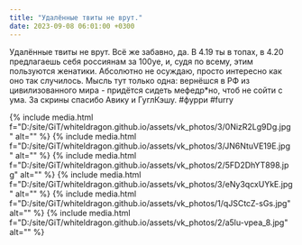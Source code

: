 ```yaml
---
title: "Удалённые твиты не врут."
date: 2023-09-08 06:01:00 +0300
---
```


Удалённые твиты не врут.
Всё же забавно, да. В 4.19 ты в топах, в 4.20 предлагаешь себя россиянам за 100уе, и, судя по всему, этим пользуются женатики.
Абсолютно не осуждаю, просто интересно как оно так случилось.
Мысль тут только одна: вернёшся в РФ из цивилизованного мира - придётся сидеть мефедр*но, чтоб не сойти с ума.
За скрины спасибо Авику и ГуглКэшу.
#фурри #furry


{% include media.html f="D:/site/GiT/whiteldragon.github.io/assets/vk_photos/3/0NizR2Lg9Dg.jpg" alt="" %}
{% include media.html f="D:/site/GiT/whiteldragon.github.io/assets/vk_photos/3/JN6NtuVE19E.jpg" alt="" %}
{% include media.html f="D:/site/GiT/whiteldragon.github.io/assets/vk_photos/2/5FD2DhYT898.jpg" alt="" %}
{% include media.html f="D:/site/GiT/whiteldragon.github.io/assets/vk_photos/3/eNy3qcxUYkE.jpg" alt="" %}
{% include media.html f="D:/site/GiT/whiteldragon.github.io/assets/vk_photos/1/qJSCtcZ-sGs.jpg" alt="" %}
{% include media.html f="D:/site/GiT/whiteldragon.github.io/assets/vk_photos/2/a5lu-vpea_8.jpg" alt="" %}
